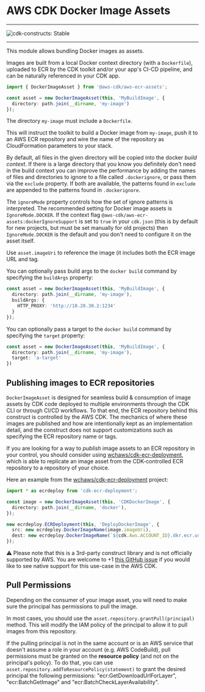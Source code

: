# AWS CDK Docker Image Assets
<!--BEGIN STABILITY BANNER-->

---

![cdk-constructs: Stable](https://img.shields.io/badge/cdk--constructs-stable-success.svg?style=for-the-badge)

---

<!--END STABILITY BANNER-->

This module allows bundling Docker images as assets.

Images are built from a local Docker context directory (with a `Dockerfile`),
uploaded to ECR by the CDK toolkit and/or your app's CI-CD pipeline, and can be
naturally referenced in your CDK app.

```ts
import { DockerImageAsset } from '@aws-cdk/aws-ecr-assets';

const asset = new DockerImageAsset(this, 'MyBuildImage', {
  directory: path.join(__dirname, 'my-image')
});
```

The directory `my-image` must include a `Dockerfile`.

This will instruct the toolkit to build a Docker image from `my-image`, push it
to an AWS ECR repository and wire the name of the repository as CloudFormation
parameters to your stack.

By default, all files in the given directory will be copied into the docker
*build context*. If there is a large directory that you know you definitely
don't need in the build context you can improve the performance by adding the
names of files and directories to ignore to a file called `.dockerignore`, or
pass them via the `exclude` property. If both are available, the patterns
found in `exclude` are appended to the patterns found in `.dockerignore`.

The `ignoreMode` property controls how the set of ignore patterns is
interpreted. The recommended setting for Docker image assets is
`IgnoreMode.DOCKER`. If the context flag
`@aws-cdk/aws-ecr-assets:dockerIgnoreSupport` is set to `true` in your
`cdk.json` (this is by default for new projects, but must be set manually for
old projects) then `IgnoreMode.DOCKER` is the default and you don't need to
configure it on the asset itself.

Use `asset.imageUri` to reference the image (it includes both the ECR image URL
and tag.

You can optionally pass build args to the `docker build` command by specifying
the `buildArgs` property:

```ts
const asset = new DockerImageAsset(this, 'MyBuildImage', {
  directory: path.join(__dirname, 'my-image'),
  buildArgs: {
    HTTP_PROXY: 'http://10.20.30.2:1234'
  }
});
```

You can optionally pass a target to the `docker build` command by specifying
the `target` property:

```ts
const asset = new DockerImageAsset(this, 'MyBuildImage', {
  directory: path.join(__dirname, 'my-image'),
  target: 'a-target'
})
```

## Publishing images to ECR repositories

`DockerImageAsset` is designed for seamless build & consumption of image assets by CDK code deployed to multiple environments
through the CDK CLI or through CI/CD workflows. To that end, the ECR repository behind this construct is controlled by the AWS CDK.
The mechanics of where these images are published and how are intentionally kept as an implementation detail, and the construct
does not support customizations such as specifying the ECR repository name or tags.

If you are looking for a way to _publish_ image assets to an ECR repository in your control, you should consider using
[wchaws/cdk-ecr-deployment], which is able to replicate an image asset from the CDK-controlled ECR repository to a repository of
your choice.

Here an example from the [wchaws/cdk-ecr-deployment] project:

```ts
import * as ecrdeploy from 'cdk-ecr-deployment';

const image = new DockerImageAsset(this, 'CDKDockerImage', {
  directory: path.join(__dirname, 'docker'),
});

new ecrdeploy.ECRDeployment(this, 'DeployDockerImage', {
  src: new ecrdeploy.DockerImageName(image.imageUri),
  dest: new ecrdeploy.DockerImageName(`${cdk.Aws.ACCOUNT_ID}.dkr.ecr.us-west-2.amazonaws.com/test:nginx`),
});
```

⚠️ Please note that this is a 3rd-party construct library and is not officially supported by AWS.
You are welcome to +1 [this GitHub issue](https://github.com/aws/aws-cdk/issues/12597) if you would like to see
native support for this use-case in the AWS CDK.

[wchaws/cdk-ecr-deployment]: https://github.com/wchaws/cdk-ecr-deployment

## Pull Permissions

Depending on the consumer of your image asset, you will need to make sure
the principal has permissions to pull the image.

In most cases, you should use the `asset.repository.grantPull(principal)`
method. This will modify the IAM policy of the principal to allow it to
pull images from this repository.

If the pulling principal is not in the same account or is an AWS service that
doesn't assume a role in your account (e.g. AWS CodeBuild), pull permissions
must be granted on the __resource policy__ (and not on the principal's policy).
To do that, you can use `asset.repository.addToResourcePolicy(statement)` to
grant the desired principal the following permissions: "ecr:GetDownloadUrlForLayer",
"ecr:BatchGetImage" and "ecr:BatchCheckLayerAvailability".
